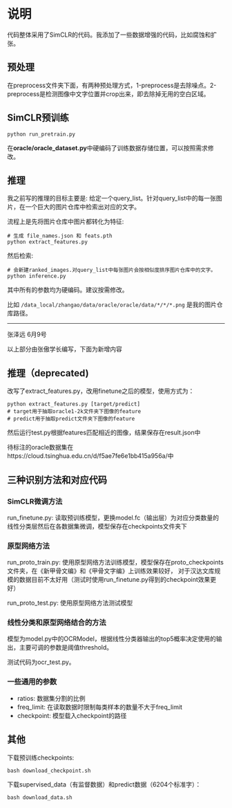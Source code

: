 # 说明

代码整体采用了SimCLR的代码。我添加了一些数据增强的代码，比如腐蚀和扩张。

## 预处理

在preprocess文件夹下面，有两种预处理方式，1-preprocess是去除噪点。2-preprocess是检测图像中文字位置并crop出来，即去除掉无用的空白区域。

## SimCLR预训练

```
python run_pretrain.py
```

在**oracle/oracle_dataset.py**中硬编码了训练数据存储位置，可以按照需求修改。

## 推理

我之前写的推理的目标主要是: 给定一个query_list。针对query_list中的每一张图片，在一个巨大的图片仓库中检索出对应的文字。

流程上是先将图片仓库中图片都转化为特征:

```pytho
# 生成 file_names.json 和 feats.pth
python extract_features.py
```

然后检索:

```pyth
# 会新建ranked_images.对query_list中每张图片会按相似度排序图片仓库中的文字。
python inference.py
```

其中所有的参数均为硬编码。建议按需修改。

比如 `/data_local/zhangao/data/oracle/oracle/data/*/*/*.png` 是我的图片仓库路径。

--- 
张泽远 6月9号

以上部分由张傲学长编写，下面为新增内容

## 推理（deprecated)

改写了extract_features.py，改用finetune之后的模型，使用方式为：

```
python extract_features.py [target/predict]
# target用于抽取oracle1-2k文件夹下图像的feature
# predict用于抽取predict文件夹下图像的feature
```

然后运行test.py根据features匹配相近的图像，结果保存在result.json中

待标注的oracle数据集在https://cloud.tsinghua.edu.cn/d/f5ae7fe6e1bb415a956a/中

## 三种识别方法和对应代码

### SimCLR微调方法

run_finetune.py: 读取预训练模型，更换model.fc（输出层）为对应分类数量的线性分类层然后在各数据集微调，模型保存在checkpoints文件夹下

### 原型网络方法
run_proto_train.py: 使用原型网络方法训练模型，模型保存在proto_checkpoints文件夹，在《新甲骨文编》和《甲骨文字编》上训练效果较好，
对于汉达文库规模的数据目前不太好用（测试时使用run_finetune.py得到的checkpoint效果更好）

run_proto_test.py: 使用原型网络方法测试模型

### 线性分类和原型网络结合的方法
模型为model.py中的OCRModel，根据线性分类器输出的top5概率决定使用的输出，主要可调的参数是阈值threshold。

测试代码为ocr_test.py。

### 一些通用的参数
- ratios: 数据集分割的比例
- freq_limit: 在读取数据时限制每类样本的数量不大于freq_limit
- checkpoint: 模型载入checkpoint的路径

## 其他

下载预训练checkpoints:
```
bash download_checkpoint.sh
```

下载supervised_data（有监督数据）和predict数据（6204个标准字）：
```
bash download_data.sh
```



